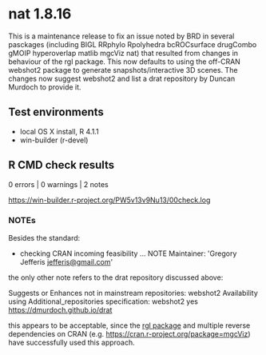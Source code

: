 # nat 1.8.16

This is a maintenance release to fix an issue noted by BRD in several pasckages (including BIGL RRphylo Rpolyhedra bcROCsurface drugCombo gMOIP hyperoverlap matlib mgcViz nat) that resulted from changes in 
behaviour of the rgl package. This now defaults to using the off-CRAN webshot2 package to generate snapshots/interactive 3D scenes. The changes now suggest webshot2 and list a drat repository by Duncan Murdoch to provide it.

## Test environments

* local OS X install, R 4.1.1
* win-builder (r-devel)

## R CMD check results

0 errors | 0 warnings | 2 notes

https://win-builder.r-project.org/PW5v13v9Nu13/00check.log

### NOTEs

Besides the standard:

* checking CRAN incoming feasibility ... NOTE
Maintainer: 'Gregory Jefferis <jefferis@gmail.com>'

the only other note refers to the drat repository discussed above:

Suggests or Enhances not in mainstream repositories:
  webshot2
Availability using Additional_repositories specification:
  webshot2   yes   https://dmurdoch.github.io/drat
  
this appears to be acceptable, since the [rgl package](https://cran.r-project.org/package=rgl) and multiple reverse dependencies on CRAN (e.g. https://cran.r-project.org/package=mgcViz) have successfully used this approach.
